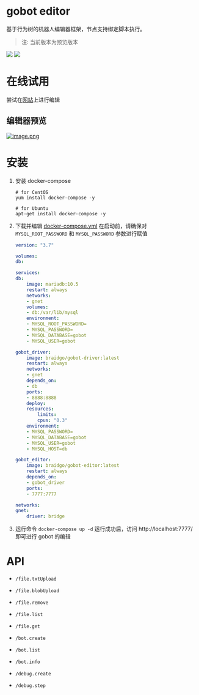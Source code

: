 # gobot editor
基于行为树的机器人编辑器框架，节点支持绑定脚本执行。

> 注: 当前版本为预览版本 

[![](https://img.shields.io/badge/editor-code-2ca5e0?style=flat&logo=github)](https://github.com/pojol/gobot-editor)
[![](https://img.shields.io/badge/%E4%B8%AD%E6%96%87-doc-2ca5e0?style=flat&logo=github)](https://docs.gobot.fun/)

# 在线试用
尝试在[网站](http://1.117.168.37:7777/)上进行编辑 


## 编辑器预览
[![image.png](https://i.postimg.cc/RCdYzPHh/image.png)](https://postimg.cc/DmW6rP53)

# 安装
1. 安装 docker-compose
    ```shell
    # for CentOS
    yum install docker-compose -y

    # for Ubuntu
    apt-get install docker-compose -y
    ```

2. 下载并编辑 [docker-compose.yml](https://github.com/pojol/gobot-driver/blob/develop/docker-compose.yml) 在启动前，请确保对 `MYSQL_ROOT_PASSWORD` 和 `MYSQL_PASSWORD` 参数进行赋值

    ```yaml
    version: "3.7"

    volumes:
    db:

    services:
    db:
        image: mariadb:10.5
        restart: always
        networks:
        - gnet
        volumes:
        - db:/var/lib/mysql
        environment:
        - MYSQL_ROOT_PASSWORD=
        - MYSQL_PASSWORD=
        - MYSQL_DATABASE=gobot
        - MYSQL_USER=gobot

    gobot_driver:
        image: braidgo/gobot-driver:latest
        restart: always
        networks:
        - gnet
        depends_on:
        - db
        ports:
        - 8888:8888
        deploy:
        resources:
            limits:
            cpus: "0.3"
        environment:
        - MYSQL_PASSWORD=
        - MYSQL_DATABASE=gobot
        - MYSQL_USER=gobot
        - MYSQL_HOST=db

    gobot_editor:
        image: braidgo/gobot-editor:latest
        restart: always
        depends_on:
        - gobot_driver
        ports:
        - 7777:7777

    networks:
    gnet:
        driver: bridge
    ```
3. 运行命令 `docker-compose up -d` 运行成功后，访问 http://localhost:7777/ 即可进行 gobot 的编辑

# API
* `/file.txtUpload`
* `/file.blobUpload`
* `/file.remove`
* `/file.list`
* `/file.get`

* `/bot.create`
* `/bot.list`
* `/bot.info`

* `/debug.create`
* `/debug.step`
